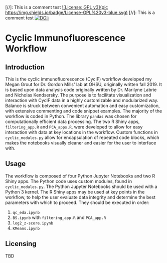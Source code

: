 [//]: This is a comment test [![License: GPL v3](pic https://img.shields.io/badge/License-GPL%20v3-blue.svg)](https://www.gnu.org/licenses/gpl-3.0)
[//]: This is a comment test [![DOI:](https://zenodo.org/)]()


# Cyclic Immunofluorescence Workflow

## Introduction

This is the cyclic immunofluorescence (CycIF) workflow developed my Megan Grout for Dr. Gordon Mills' lab at OHSU, originally written fall 2019. It is based upon data analysis code originally written by Dr. Marilyne Labrie and Nicholas Kendsersky. The purpose is to facilitate visualization and interaction with CycIF data in a highly customizable and modularized way. Balance is struck between convenient automation and easy customization, with extensive commenting and code snippet examples. The majority of the workflow is coded in Python. The library `pandas` was chosen for computationally efficient data processing. The two R Shiny apps, `filtering_app.R` and `PCA_apps.R`, were developed to allow for easy interaction with data at key locations in the workflow. Custom functions in `cyclic_modules.py` allow for encapsulation of repeated code blocks, which makes the notebooks visually cleaner and easier for the user to interface with.

## Usage

The workflow is composed of four Python Jupyter Notebooks and two R Shiny apps. The Python code uses custom modules, found in `cyclic_modules.py`. The Python Jupyter Notebooks should be used with a Python 3 kernel. The R Shiny apps may be used at key points in the workflow, to help the user evaluate data integrity and determine the best parameters with which to proceed. They should be executed in order:

1) `qc_eda.ipynb`
2) `BS.ipynb` with `filtering_app.R` and `PCA_app.R`
3) `log2_z-score.ipynb`
4) `KMeans.ipynb`



## Licensing

TBD